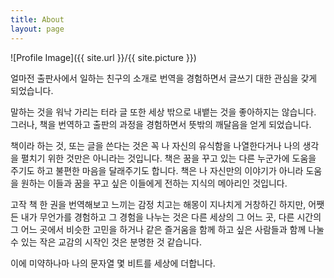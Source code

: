 ```yaml
---
title: About
layout: page
---
```

![Profile Image]({{ site.url }}/{{ site.picture }})

얼마전 출판사에서 일하는 친구의 소개로 번역을 경험하면서 글쓰기 대한 관심을 갖게 되었습니다.

말하는 것을 워낙 가리는 터라 글 또한 세상 밖으로 내뱉는 것을 좋아하지는 않습니다. 그러나, 책을 번역하고 출판의 과정을 경험하면서 뜻밖의 깨달음을 얻게 되었습니다.

책이라 하는 것, 또는 글을 쓴다는 것은 꼭 나 자신의 유식함을 나열한다거나 나의 생각을 펼치기 위한 것만은 아니라는 것입니다.
책은 꿈을 꾸고 있는 다른 누군가에 도움을 주기도 하고 불편한 마음을 달래주기도 합니다. 책은 나 자신만의 이야기가 아니라 도움을 원하는 이들과 꿈을 꾸고 싶은 이들에게 전하는 지식의 메아리인 것입니다.

고작 책 한 권을 번역해보고 느끼는 감정 치고는 해몽이 지나치게 거창하긴 하지만, 어쨋든 내가 무언가를 경험하고 그 경험을 나누는 것은 다른 세상의 그 어느 곳, 다른 시간의 그 어느 곳에서 비슷한 고민을 하거나 같은 즐거움을 함께 하고 싶은 사람들과 함께 나눌 수 있는 작은 교감의 시작인 것은 분명한 것 같습니다.

이에 미약하나마 나의 문자열 몇 비트를 세상에 더합니다.
